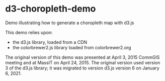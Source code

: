 # d3-choropleth-demo
Demo illustrating how to generate a choropleth map with d3.js

This demo relies upon:
* the d3.js library, loaded from a CDN
* the colorbrewer2.js library loaded from colorbrewer2.org

The original version of this demo was presented at April 3, 2015 CommGIS meeting and at MassIT on April 24, 2015.
The original version used version 3 of the d3.js library; it was migrated to version d3.js version 6 on January 6, 2021.
